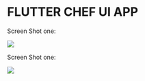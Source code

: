 # FLUTTER CHEF UI APP


Screen Shot one:

![](Screenshot_one.png)




Screen Shot one:



![](Screenshot_two.png)
